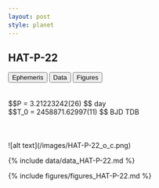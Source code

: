 ```yaml
---
layout: post
style: planet
---
```

<script src="../js/planets.js"></script>

## HAT-P-22

<!-- Tab links -->
<div class="tab">
<button class="tablinks" onclick="openCity(event, 'Ephemeris')">Ephemeris</button>
<button class="tablinks" onclick="openCity(event, 'Data')">Data</button>
<button class="tablinks" onclick="openCity(event, 'Figures')">Figures</button>
</div>

<!-- Tab content -->
<div id="Ephemeris" class="tabcontent" markdown="1">
<br/><br/>
$$P = 3.21223242(26) $$ day <br/>
$$T_0 = 2458871.62997(11) $$ BJD TDB
<br/><br/>
<br/><br/>
![alt text](/images/HAT-P-22_o_c.png)
</div>


<div id="Data" class="tabcontent" markdown="1">

{% include data/data_HAT-P-22.md %}

</div>

<div id="Figures" class="tabcontent" markdown="1">
{% include figures/figures_HAT-P-22.md %}
</div>


<script src="../js/tabs.js"></script>


